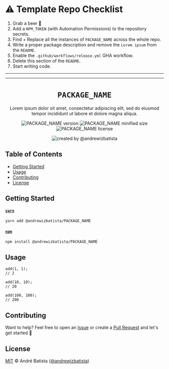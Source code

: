 # ⚠ Template Repo Checklist

1. Grab a beer 🍺
2. Add a `NPM_TOKEN` (with Automation Permissions) to the repository secrets.
3. Find + Replace all the instances of `PACKAGE_NAME` across the whole repo.
4. Write a proper package description and remove the `Lorem ipsum` from the `README`.
5. Enable the `.github/workflows/release.yml` GHA workflow.
6. Delete this section of the `README`.
7. Start writing code.

---

---

<div align="center">

# `PACKAGE_NAME`

Lorem ipsum dolor sit amet, consectetur adipiscing elit, sed do eiusmod tempor incididunt ut labore et dolore magna aliqua.

![PACKAGE_NAME version](https://img.shields.io/npm/v/@andrewizbatista/PACKAGE_NAME?style=flat-square&color=yellow&label=NPM) ![PACKAGE_NAME minified size](https://img.shields.io/bundlephobia/min/@andrewizbatista/PACKAGE_NAME?style=flat-square&color=blue&label=Minified+Size) ![PACKAGE_NAME license](https://img.shields.io/npm/l/@andrewizbatista/PACKAGE_NAME?style=flat-square&color=green&label=License)

![created by @andrewizbatista](https://img.shields.io/badge/Created%20By-@andrewizbatista-crimson?style=flat-square)

</div>

## <a name="index"></a>Table of Contents

- [Getting Started](#getting-started)
- [Usage](#usage)
- [Contributing](#contributing)
- [License](#license)

## <a name="getting-started"></a>Getting Started

#### [`yarn`](https://yarnpkg.com/package/@andrewizbatista/PACKAGE_NAME)

```
yarn add @andrewizbatista/PACKAGE_NAME
```

#### [`npm`](https://www.npmjs.com/package/@andrewizbatista/PACKAGE_NAME)

```
npm install @andrewizbatista/PACKAGE_NAME
```

## <a name="usage"></a>Usage

```tsx
add(1, 1);
// 2

add(10, 10);
// 20

add(100, 100);
// 200
```

## <a name="contributing"></a>Contributing

Want to help? Feel free to open an [Issue](https://github.com/andrewizbatista/PACKAGE_NAME/issues) or create a [Pull Request](https://github.com/andrewizbatista/PACKAGE_NAME/pulls) and let's get started 🚀

## <a name="license"></a>License

[MIT](https://github.com/andrewizbatista/PACKAGE_NAME/blob/main/LICENSE) © André Batista ([@andrewizbatista](https://github.com/andrewizbatista))
